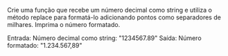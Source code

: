 Crie uma função que recebe um número decimal como string e utiliza o método replace para formatá-lo adicionando pontos como separadores de milhares. Imprima o número formatado.

Entrada:
Número decimal como string: "1234567.89"
Saída:
Número formatado: "1.234.567,89"
